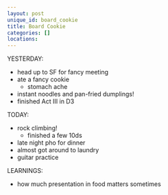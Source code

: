 ```yaml
---
layout: post
unique_id: board_cookie
title: Board Cookie
categories: []
locations: 
---
```


YESTERDAY:
* head up to SF for fancy meeting
* ate a fancy cookie
  * stomach ache
* instant noodles and pan-fried dumplings!
* finished Act III in D3

TODAY:
* rock climbing!
  * finished a few 10ds
* late night pho for dinner
* almost got around to laundry
* guitar practice

LEARNINGS:
* how much presentation in food matters sometimes
